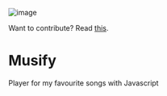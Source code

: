 ![image](https://user-images.githubusercontent.com/54741119/135616430-3c9ae1c6-98f4-4c0f-b40a-7c5bc52b58d5.png)

Want to contribute? Read [this](https://github.com/nirajacharyaa/musify/blob/main/CONTRIBUTING.md).

# Musify

Player for my favourite songs with Javascript

